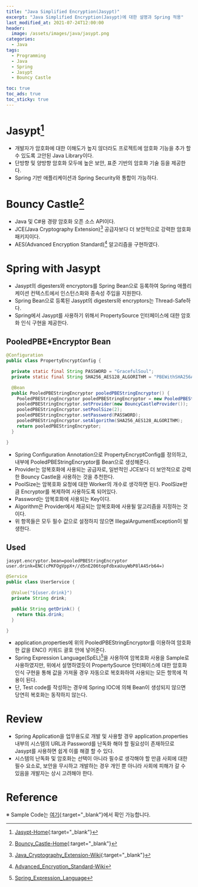 ```yaml
---
title: "Java Simplified Encryption(Jasypt)"
excerpt: "Java Simplified Encryption(Jasypt)에 대한 설명과 Spring 적용"
last_modified_at: 2021-07-24T12:00:00
header:
  image: /assets/images/java/jasypt.png
categories:
  - Java
tags:
  - Programming
  - Java
  - Spring
  - Jasypt
  - Bouncy Castle

toc: true
toc_ads: true
toc_sticky: true
---
```

# Jasypt[^Jasypt]
- 개발자가 암호화에 대한 이해도가 높지 않더라도 프로젝트에 암호화 기능을 추가 할 수 있도록 고안된 Java Library이다.
- 단방향 및 양방향 암호화 모두에 높은 보안, 표준 기반의 암호화 기술 등을 제공한다.
- Spring 기반 애플리케이션과 Spring Security와 통합이 가능하다.

# Bouncy Castle[^Bouncy_Castle]
- Java 및 C#용 경량 암호화 오픈 소스 API이다.
- JCE(Java Cryptography Extension)[^JCE] 공급자보다 더 보안적으로 강력한 암호화 패키지이다.
- AES(Advanced Encryption Standard)[^AES] 알고리즘을 구현하였다.

# Spring with Jasypt
- Jasypt의 digesters와 encryptors를 Spring Bean으로 등록하여 Spring 애플리케이션 컨텍스트에서 인스턴스화와 종속성 주입을 지원한다.
- Spring Bean으로 등록된 Jasypt의 digesters와 encryptors는 Thread-Safe하다.
- Spring에서 Jasypt를 사용하기 위해서 PropertySource 인터페이스에 대한 암호화 인식 구현을 제공한다.

## PooledPBE*Encryptor Bean
```java
@Configuration
public class PropertyEncryptConfig {

  private static final String PASSWORD = "GracefulSoul";
  private static final String SHA256_AES128_ALGORITHM = "PBEWithSHA256And128BitAES-CBC-BC";

  @Bean
  public PooledPBEStringEncryptor pooledPBEStringEncryptor() {
    PooledPBEStringEncryptor pooledPBEStringEncryptor = new PooledPBEStringEncryptor();
    pooledPBEStringEncryptor.setProvider(new BouncyCastleProvider());
    pooledPBEStringEncryptor.setPoolSize(2);
    pooledPBEStringEncryptor.setPassword(PASSWORD);
    pooledPBEStringEncryptor.setAlgorithm(SHA256_AES128_ALGORITHM);
    return pooledPBEStringEncryptor;
  }

}
```
- Spring Configuration Annotation으로 PropertyEncryptConfig를 정의하고, 내부에 PooledPBEStringEncryptor를 Bean으로 생성해준다.
- Provider는 암복호화에 사용되는 공급자로, 일반적인 JCE보다 더 보안적으로 강력한 Bouncy Castle을 사용하는 것을 추천한다.
- PoolSize는 암복호화 요청에 대한 Worker의 개수로 생각하면 된다. PoolSize만큼 Encryptor를 복제하여 사용하도록 되어있다.
- Password는 암복호화에 사용되는 Key이다.
- Algorithm은 Provider에서 제공되는 암복호화에 사용될 알고리즘을 지정하는 것이다.
- 위 항목들은 모두 필수 값으로 설정하지 않으면 IllegalArgumentException이 발생한다.

## Used
```text
jasypt.encryptor.bean=pooledPBEStringEncryptor
user.drink=ENC(cPKFOgVppX+//d5nE206topFdbxaUuyWbP8lA45rb64=)
```
```java
@Service
public class UserService {

  @Value("${user.drink}")
  private String drink;

  public String getDrink() {
    return this.drink;
  }

}
```
- application.properties에 위의 PooledPBEStringEncryptor를 이용하여 암호화 한 값을 ENC() 키워드 괄호 안에 넣어준다.
- Spring Expression Language(SpEL)[^SPEL]을 사용하여 암복호화 사용을 Sample로 사용하였지만, 위에서 설명하였듯이 PropertySource 인터페이스에 대한 암호화 인식 구현을 통해 값을 가져올 경우 자동으로 복호화하여 사용되는 모든 항목에 적용이 된다.
- 단, Test code를 작성하는 경우에 Spring IOC에 의해 Bean이 생성되지 않으면 당연히 복호화는 동작하지 않는다.

# Review
- Spring Application을 업무용도로 개발 및 사용할 경우 application.properties 내부의 시스템의 URL과 Password를 난독화 해야 할 필요성이 존재하므로 Jasypt를 사용하면 쉽게 이를 해결 할 수 있다.
- 시스템의 난독화 및 암호화는 선택이 아니라 필수로 생각해야 할 만큼 사회에 대한 필수 요소로, 보안을 무시하고 개발하는 경우 개인 뿐 아니라 사회에 피해가 갈 수 있음을 개발자는 상시 고려해야 한다.

# Reference
[^Jasypt]: [Jasypt-Home](http://www.jasypt.org/){:target="_blank"}
[^Bouncy_Castle]: [Bouncy_Castle-Home](https://www.bouncycastle.org/){:target="_blank"}
[^JCE]: [Java_Cryptography_Extension-Wiki](https://en.wikipedia.org/wiki/Java_Cryptography_Extension){:target="_blank"}
[^AES]: [Advanced_Encryption_Standard-Wiki](https://en.wikipedia.org/wiki/Advanced_Encryption_Standard)
[^SPEL]: [Spring_Expression_Language](https://docs.spring.io/spring-framework/docs/3.0.x/reference/expressions.html)

※ Sample Code는 [여기](https://github.com/GracefulSoul/jasypt){:target="_blank"}에서 확인 가능합니다.